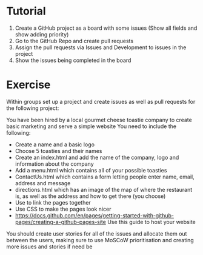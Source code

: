 # Tutorial
1) Create a GitHub project as a board with some issues (Show all fields and show adding priority)
2) Go to the GitHub Repo and create pull requests 
3) Assign the pull requests via Issues and Development to issues in the project
4) Show the issues being completed in the board

# Exercise
Within groups set up a project and create issues as well as pull requests for the following project: 

You have been hired by a local gourmet cheese toastie company to create basic marketing and serve a simple website
You need to include the following: 
- Create a name and a basic logo
- Choose 5 toasties and their names
- Create an index.html and add the name of the company, logo and information about the company
- Add a menu.html which contains all of your possible toasties
- ContactUs.html which contains a form letting people enter name, email, address and message
- directions.html which has an image of the map of where the restaurant is, as well as the address and how to get there (you choose)
- Use <a> to link the pages together 
- Use CSS to make the pages look nicer
- https://docs.github.com/en/pages/getting-started-with-github-pages/creating-a-github-pages-site Use this guide to host your website 

You should create user stories for all of the issues and allocate them out between the users, making sure to use MoSCoW prioritisation and creating more issues and stories if need be